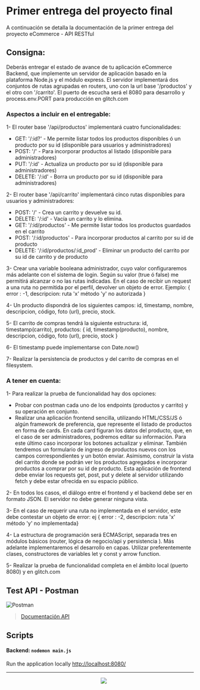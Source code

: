 # Primer entrega del proyecto final

A continuación se detalla la documentación de la primer entrega del proyecto eCommerce - API RESTful

## Consigna:
Deberás entregar el estado de avance de tu aplicación eCommerce Backend, que implemente un servidor de aplicación basado en la plataforma Node.js y el módulo express. El servidor implementará dos conjuntos de rutas agrupadas en routers, uno con la url base '/productos' y el otro con '/carrito'. El puerto de escucha será el 8080 para desarrollo y process.env.PORT para producción en glitch.com

### Aspectos a incluir en el entregable: 
1- El router base '/api/productos' implementará cuatro funcionalidades:
- GET: '/:id?' - Me permite listar todos los productos disponibles ó un producto por su id (disponible para usuarios y administradores)
- POST: '/' - Para incorporar productos al listado (disponible para administradores)
- PUT: '/:id' - Actualiza un producto por su id (disponible para administradores)
- DELETE: '/:id' - Borra un producto por su id (disponible para administradores)

2- El router base '/api/carrito' implementará cinco rutas disponibles para usuarios y administradores:
- POST: '/' - Crea un carrito y devuelve su id.
- DELETE: '/:id' - Vacía un carrito y lo elimina.
- GET: '/:id/productos' - Me permite listar todos los productos guardados en el carrito
- POST: '/:id/productos' - Para incorporar productos al carrito por su id de producto
- DELETE: '/:id/productos/:id_prod' - Eliminar un producto del carrito por su id de carrito y de producto

3- Crear una variable booleana administrador, cuyo valor configuraremos más adelante con el sistema de login. Según su valor (true ó false) me permitirá alcanzar o no las rutas indicadas. En el caso de recibir un request a una ruta no permitida por el perfil, devolver un objeto de error. Ejemplo: { error : -1, descripcion: ruta 'x' método 'y' no autorizada }

4- Un producto dispondrá de los siguientes campos:  id, timestamp, nombre, descripcion, código, foto (url), precio, stock.

5- El carrito de compras tendrá la siguiente estructura: 
id, timestamp(carrito), productos: { id, timestamp(producto), nombre, descripcion, código, foto (url), precio, stock }

6- El timestamp puede implementarse con Date.now()

7- Realizar la persistencia de productos y del carrito de compras en el filesystem.

### A tener en cuenta:
1- Para realizar la prueba de funcionalidad hay dos opciones:
- Probar con postman cada uno de los endpoints (productos y carrito) y su operación en conjunto.
- Realizar una aplicación frontend sencilla, utilizando HTML/CSS/JS ó algún framework de preferencia, que represente el listado de productos en forma de cards. En cada card figuran los datos del producto, que, en el caso de ser administradores, podremos editar su información. Para este último caso incorporar los botones actualizar y eliminar. También tendremos un formulario de ingreso de productos nuevos con los campos correspondientes y un botón enviar. Asimismo, construir la vista del carrito donde se podrán ver los productos agregados e incorporar productos a comprar por su id de producto. Esta aplicación de frontend debe enviar los requests get, post, put y delete al servidor utilizando fetch y debe estar ofrecida en su espacio público.

2- En todos los casos, el diálogo entre el frontend y el backend debe ser en formato JSON. El servidor no debe generar ninguna vista.

3- En el caso de requerir una ruta no implementada en el servidor, este debe contestar un objeto de error: ej { error : -2, descripcion: ruta 'x' método 'y' no implementada}

4- La estructura de programación será ECMAScript, separada tres en módulos básicos (router, lógica de negocio/api y persistencia ). Más adelante implementaremos el desarrollo en capas. Utilizar preferentemente clases, constructores de variables let y const y arrow function.

5- Realizar la prueba de funcionalidad completa en el ámbito local (puerto 8080) y en glitch.com

## Test API - Postman
![Postman](https://img.shields.io/badge/Postman-FF6C37?style=for-the-badge&logo=Postman&logoColor=white)
> [Documentación API](https://documenter.getpostman.com/view/15433212/Uz5FLHXE#cfec1e21-3b0d-44e3-bc97-65aa64bf9392)

## Scripts

#### Backend: `nodemon main.js`
Run the application locally
[http://localhost:8080/](http://localhost:8080/)




---
<p align='center'>
&nbsp;&nbsp;&nbsp;&nbsp;
  <a href="https://www.linkedin.com/in/gastón-barlocco-315756148/"><img src="https://img.shields.io/badge/linkedin-%230077B5.svg?&style=for-the-badge&logo=linkedin&logoColor=white" /></a>
</p>
